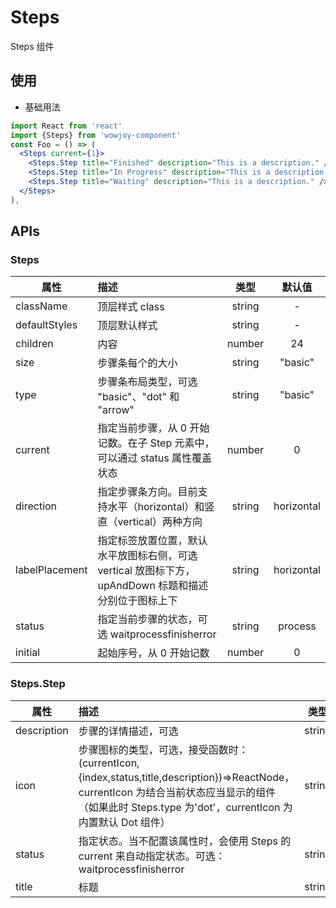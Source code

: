 # Steps

Steps 组件

## 使用

- 基础用法

```jsx
import React from 'react'
import {Steps} from 'wowjoy-component'
const Foo = () => (
  <Steps current={1}>
    <Steps.Step title="Finished" description="This is a description." />
    <Steps.Step title="In Progress" description="This is a description." />
    <Steps.Step title="Waiting" description="This is a description." />
  </Steps>
),
```

## APIs

### Steps

| 属性           | 描述                                                                                                 |  类型  |   默认值   |
| -------------- | :--------------------------------------------------------------------------------------------------- | :----: | :--------: |
| className      | 顶层样式 class                                                                                       | string |     -      |
| defaultStyles  | 顶层默认样式                                                                                         | string |     -      |
| children       | 内容                                                                                                 | number |     24     |
| size           | 步骤条每个的大小                                                                                     | string |  "basic"   |
| type           | 步骤条布局类型，可选 "basic"、"dot" 和 "arrow"                                                       | string |  "basic"   |
| current        | 指定当前步骤，从 0 开始记数。在子 Step 元素中，可以通过 status 属性覆盖状态                          | number |     0      |
| direction      | 指定步骤条方向。目前支持水平（horizontal）和竖直（vertical）两种方向                                 | string | horizontal |
| labelPlacement | 指定标签放置位置，默认水平放图标右侧，可选 vertical 放图标下方，upAndDown 标题和描述分别位于图标上下 | string | horizontal |
| status         | 指定当前步骤的状态，可选 waitprocessfinisherror                                                      | string |  process   |
| initial        | 起始序号，从 0 开始记数                                                                              | number |     0      |

### Steps.Step

| 属性        | 描述                                                                                                                                                                                                  |  类型  |  默认值   |
| ----------- | :---------------------------------------------------------------------------------------------------------------------------------------------------------------------------------------------------- | :----: | :-------: |
| description | 步骤的详情描述，可选                                                                                                                                                                                  | string | ReactNode | - |
| icon        | 步骤图标的类型，可选，接受函数时：(currentIcon,{index,status,title,description})=>ReactNode，currentIcon 为结合当前状态应当显示的组件（如果此时 Steps.type 为'dot'，currentIcon 为内置默认 Dot 组件） | string | ReactNode | function | - |
| status      | 指定状态。当不配置该属性时，会使用 Steps 的 current 来自动指定状态。可选：waitprocessfinisherror                                                                                                      | string |   wait    |
| title       | 标题                                                                                                                                                                                                  | string | ReactNode | - |
